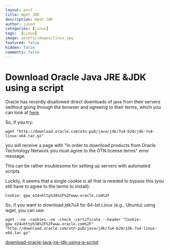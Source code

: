 ```yaml
---
layout: post
title: Wget JDK
description: Wget JDK
author: juned
categories: [Linux]
tags:  [Linux]
image: assets/images/linux.jpg
featured: false
hidden: false
comments: false
---
```

# Download Oracle Java JRE &JDK using a script

Oracle has recently disallowed direct downloads of java from their servers (without going through the browser and agreeing to their terms, which you can look at [here](http://www.oracle.com/technetwork/java/javase/terms/license/index.html).

So, if you try:
```
wget "http://download.oracle.com/otn-pub/java/jdk/7u4-b20/jdk-7u4-linux-x64.tar.gz"
```

you will receive a page with "In order to download products from Oracle Technology Network you must agree to the OTN license terms" error message.

This can be rather troublesome for setting up servers with automated scripts.

Luckily, it seems that a single cookie is all that is needed to bypass this (you still have to agree to the terms to install):

```Cookie: gpw_e24=http%3A%2F%2Fwww.oracle.com%2F```

So, if you want to download jdk7u4 for 64-bit Linux (e.g., Ubuntu) using wget, you can use:

```
wget --no -cookies--no -check -certificate --header "Cookie: gpw_e24=http%3A%2F%2Fwww.oracle.com%2F" "http://download.oracle.com/otn-pub/java/jdk/7u4-b20/jdk-7u4-linux-x64.tar.gz"
```
[download-oracle-java-jre-jdk-using-a-script](https://ivan-site.com/2012/05/download-oracle-java-jre-jdk-using-a-script/)